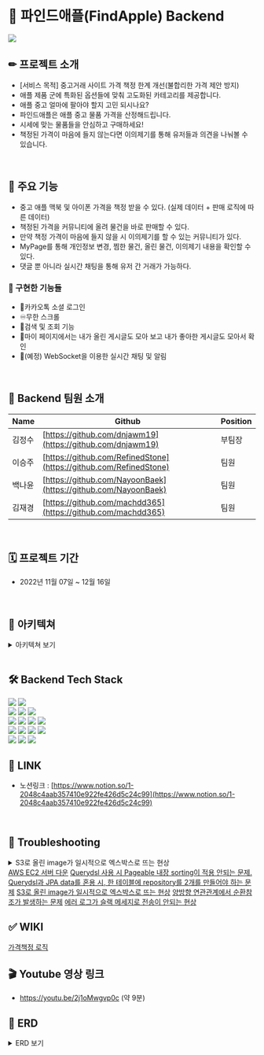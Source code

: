 # 🍎 파인드애플(FindApple) Backend

<img src="https://i.ibb.co/BjYLwvp/cover.jpg"/>

## ✏ 프로젝트 소개
- [서비스 목적]  중고거래 사이트 가격 책정 한계 개선(불합리한 가격 제안 방지)
- 애플 제품 군에 특화된 옵션들에 맞춰 고도화된 카테고리를 제공합니다.
- 애플 중고 얼마에 팔아야 할지 고민 되시나요?
- 파인드애플은 애플 중고 물품 가격을 산정해드립니다.
- 시세에 맞는 물품들을 안심하고 구매하세요!
- 책정된 가격이 마음에 들지 않는다면 이의제기를 통해 유저들과 의견을 나눠볼 수 있습니다.

<br>

##  🎯 주요 기능
- 중고 애플 맥북 및 아이폰 가격을 책정 받을 수 있다.
(실제 데이터 + 판매 로직에 따른 데이터)
- 책정된 가격을 커뮤니티에 올려 물건을 바로 판매할 수 있다.
- 만약 책정 가격이 마음에 들지 않을 시 이의제기를 할 수 있는 커뮤니티가 있다.
- MyPage를 통해 개인정보 변경, 찜한 물건, 올린 물건, 이의제기 내용을 확인할 수 있다.
- 댓글 뿐 아니라 실시간 채팅을 통해 유저 간 거래가 가능하다.


### 🔨 구현한 기능들
- 🍫카카오톡 소셜 로그인
- ♾무한 스크롤 
- 🔎검색 및 조회 기능
- 🙋‍마이 페이지에서는 내가 올린 게시글도 모아 보고 내가 좋아한 게시글도 모아서 확인
- 💬(예정) WebSocket을 이용한 실시간 채팅 및 알림

<br>

## 👥 Backend 팀원 소개


 | Name | Github | Position|
| --- | --- | --- |
| 김정수 | [https://github.com/dnjawm19](https://github.com/dnjawm19) | 부팀장  |
| 이승주 | [https://github.com/RefinedStone](https://github.com/RefinedStone)  | 팀원 |
| 백나윤 | [https://github.com/NayoonBaek](https://github.com/NayoonBaek) | 팀원 |
| 김재경 | [https://github.com/machdd365](https://github.com/machdd365) | 팀원 |

<br>

## 🗓 프로젝트 기간
- 2022년 11월 07일 ~ 12월 16일

<br>

## 📜 아키텍쳐 
<details><summary>아키텍쳐 보기
</summary>

![image](https://user-images.githubusercontent.com/113869496/203765586-d0e682c5-5c58-409c-9dd9-757be83c7c67.png)

</details>

<br>



## 🛠 Backend Tech Stack

<img src="https://img.shields.io/badge/Spring Boot-6DB33F?style=for-the-badge&logo=Spring Boot&logoColor=white"> <img src="https://img.shields.io/badge/Spring Security-6DB33F?style=for-the-badge&logo=Spring Security&logoColor=white">
<br>
<img src="https://img.shields.io/badge/Java-007396?style=for-the-badge&logo=Java&logoColor=white"> <img src="https://img.shields.io/badge/JSON Web Tokens-000000?style=for-the-badge&logo=JSON Web Tokens&logoColor=white">
<img src="https://img.shields.io/badge/Gradle-02303A?style=for-the-badge&logo=Gradle&logoColor=white">
<br>
<img src="https://img.shields.io/badge/IntelliJ IDEA-000000?style=for-the-badge&logo=IntelliJ IDEA&logoColor=white">
<img src="https://img.shields.io/badge/Sourcetree-0052CC?style=for-the-badge&logo=Sourcetree&logoColor=white">
<img src="https://img.shields.io/badge/Postman-FF6C37?style=for-the-badge&logo=Postman&logoColor=white">
<img src="https://img.shields.io/badge/Notion-000000?style=for-the-badge&logo=Notion&logoColor=white">
<br>
<img src="https://img.shields.io/badge/AmazonEC2-FF9900?style=for-the-badge&logo=AmazonEC2&logoColor=white">
<img src="https://img.shields.io/badge/Amazon S3-569A31?style=for-the-badge&logo=Amazon S3&logoColor=white">
<img src="https://img.shields.io/badge/MySQL-4479A1?style=for-the-badge&logo=MySQL&logoColor=white">
<img src="https://img.shields.io/badge/Ubuntu-E95420?style=for-the-badge&logo=Ubuntu&logoColor=white">
<br>
<img src="https://img.shields.io/badge/Git-F05032?style=for-the-badge&logo=Git&logoColor=white">
<img src="https://img.shields.io/badge/github-181717?style=for-the-badge&logo=github&logoColor=white">
<img src="https://img.shields.io/badge/kakao login-FFCD00?style=for-the-badge&logo=kakao&logoColor=black">
<br>

## 📔 LINK
- 노션링크 :  [https://www.notion.so/1-2048c4aab357410e922fe426d5c24c99](https://www.notion.so/1-2048c4aab357410e922fe426d5c24c99)   



<br>

## 🚀 Troubleshooting
<details><summary> S3로 올린 image가 일시적으로 엑스박스로 뜨는 현상
</summary>
![image](https://user-images.githubusercontent.com/113455892/203907087-6d605b3a-e6ce-4637-b272-1f153f90fce1.png)
![image](https://user-images.githubusercontent.com/113455892/203907069-cdfb515e-223d-4555-b6d6-001d994c379c.png)
![image](https://user-images.githubusercontent.com/113455892/203907097-80924175-64c0-49fc-8be6-d5a0cf65c67f.png)
![image](https://user-images.githubusercontent.com/113455892/203907108-9f4676dc-bf48-4acf-91ad-48610a5ad224.png)

aws s3로 올린 이미지가 저렇게 엑스박스로 뜨는 경우가 있습니다.
액스박스에 우클릭-새탭에서 이미지 열기를 하면 이미지와 같이 연결이 비공개로 설정되어 있지 않다는 메시지가 뜹니다.
 - 안전하지않음 으로 이동을 딱 '1'번만 해주면 그 브라우저에서는 정상적으로 계속 사진이 나옵니다.
pc를 껏다 켜도 계속 정상적으로 나옵니다.
이 문제에 대해서 저는 2가지가 문제일 것이라고 생각을 했습니다.


 1.https 인증서 문제
 
 
 
 2. aws s3 설정 문제
 
 
1의 경우에는 인증서를 새로 만들어서 도메인을 팠는데도(백엔드 서버)  문제가 해결 되지 않았습니다.
2의 경우에는 왠만한 모든옵션을 public와 access가 전부 가능하게 임시적으로 변경했음에도 고쳐지지가 않습니다..
<br>

>>>>>문제해결 방법


aws s3의 bucket 네이밍 규칙에 .와 -를 사용 할 수 있다고 되어 있지만, 실질적으로 .과 -를 사용하지 않고 다시 버킷을 만들었더니 해결이 되었씁니다..
</details>
<a href="https://github.com/HangHae99-9-C-A/Backend/wiki/AWS-EC2-%EC%84%9C%EB%B2%84-%EB%8B%A4%EC%9A%B4" rel="nofollow">AWS EC2 서버 다운</a>
<a href="https://github.com/HangHae99-9-C-A/Backend/wiki/Querydsl-%EC%82%AC%EC%9A%A9-%EC%8B%9C-Pageable-%EB%82%B4%EC%9E%A5-sorting%EC%9D%B4-%EC%A0%81%EC%9A%A9-%EC%95%88%EB%90%98%EB%8A%94-%EB%AC%B8%EC%A0%9C." rel="nofollow">Querydsl 사용 시 Pageable 내장 sorting이 적용 안되는 문제.</a>
<a href="https://github.com/HangHae99-9-C-A/Backend/wiki/Querydsl%EA%B3%BC-JPA-data%EB%A5%BC-%ED%98%BC%EC%9A%A9-%EC%8B%9C,-%ED%95%9C-%ED%85%8C%EC%9D%B4%EB%B8%94%EC%97%90-repository%EB%A5%BC-2%EA%B0%9C%EB%A5%BC-%EB%A7%8C%EB%93%A4%EC%96%B4%EC%95%BC-%ED%95%98%EB%8A%94-%EB%AC%B8%EC%A0%9C" rel="nofollow">Querydsl과 JPA data를 혼용 시, 한 테이블에 repository를 2개를 만들어야 하는 문제</a>
<a href="https://github.com/HangHae99-9-C-A/Backend/wiki/S3%EB%A1%9C-%EC%98%AC%EB%A6%B0-image%EA%B0%80-%EC%9D%BC%EC%8B%9C%EC%A0%81%EC%9C%BC%EB%A1%9C-%EC%97%91%EC%8A%A4%EB%B0%95%EC%8A%A4%EB%A1%9C-%EB%9C%A8%EB%8A%94-%ED%98%84%EC%83%81" rel="nofollow">S3로 올린 image가 일시적으로 엑스박스로 뜨는 현상</a>
<a href="https://github.com/HangHae99-9-C-A/Backend/wiki/%EC%96%91%EB%B0%A9%ED%96%A5-%EC%97%B0%EA%B4%80%EA%B4%80%EA%B3%84%EC%97%90%EC%84%9C-%EC%88%9C%ED%99%98%EC%B0%B8%EC%A1%B0%EA%B0%80-%EB%B0%9C%EC%83%9D%ED%95%98%EB%8A%94-%EB%AC%B8%EC%A0%9C" rel="nofollow">양방향 연관관계에서 순환참조가 발생하는 문제</a>
<a href="https://github.com/HangHae99-9-C-A/Backend/wiki/%EC%97%90%EB%9F%AC-%EB%A1%9C%EA%B7%B8%EA%B0%80-%EC%8A%AC%EB%9E%99-%EB%A9%94%EC%84%B8%EC%A7%80%EB%A1%9C-%EC%A0%84%EC%86%A1%EC%9D%B4-%EC%95%88%EB%90%98%EB%8A%94-%ED%98%84%EC%83%81" rel="nofollow">에러 로그가 슬랙 메세지로 전송이 안되는 현상</a>

## ✅ WIKI
<a href="https://github.com/HangHae99-9-C-A/Backend/wiki/%EA%B0%80%EA%B2%A9%EC%B1%85%EC%A0%95-%EB%A1%9C%EC%A7%81" rel="nofollow">가격책정 로직</a>

## 🎬 Youtube 영상 링크
- https://youtu.be/2j1oMwgvp0c (약 9분)


## 🎈 ERD
<details><summary>ERD 보기
</summary>

![image](https://user-images.githubusercontent.com/113869496/203765374-5b193f5c-4016-4758-8306-7d0b76ea9b6c.png)
</details>
